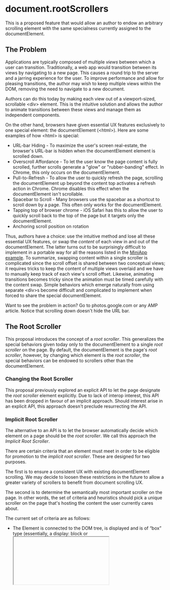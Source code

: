 # document.rootScrollers

This is a proposed feature that would allow an author to
endow an arbitrary scrolling element with the same specialness currently
assigned to the documentElement.

## The Problem

Applications are typically composed of multiple *views* between which a user can
transition. Traditionally, a web app would transition between its views by
navigating to a new page. This causes a round trip to the server and a jarring
experience for the user. To improve performance and allow for pleasing
transitions, the author may wish to keep multiple views within the DOM,
removing the need to navigate to a new document.

Authors can do this today by making each view out of a viewport-sized,
scrollable &lt;div> element. This is the intuitive solution and allows the
author to animate transitions between these views and manage them as independent
components.

On the other hand, browsers have given essential UX features exclusively to one
special element: the documentElement (&lt;html>). Here are some examples of how
&lt;html> is special:

  * URL-bar Hiding - To maximize the user's screen real-estate, the browser's
    URL-bar is hidden when the documentElement element is scrolled down.
  * Overscroll Affordance - To let the user know the page content is fully
    scrolled, further scrolls generate a "glow" or "rubber-banding" effect. In
    Chrome, this only occurs on the documentElement.
  * Pull-to-Refresh - To allow the user to quickly refresh the page, scrolling
    the documentElement up beyond the content top activates a refresh action
    in Chrome. Chrome disables this effect when the documentElement isn't
    scrollable.
  * Spacebar to Scroll - Many browsers use the spacebar as a shortcut to
    scroll down by a page. This often only works for the documentElement.
  * Tapping top of browser chrome - iOS Safari has this to allow the user 
    to quickly scroll back to the top of the page but it targets only the
    documentElement.
  * Anchoring scroll position on rotation

Thus, authors have a choice: use the intuitive method and lose all these
essential UX features, or swap the *content* of each view in and out of the
documentElement. The latter turns out to be surprisingly difficult to
implement in a portable way for all the reasons listed in the
[MiniApp example](https://docs.google.com/document/d/11kwtjxXelqsIELtHfXDWLWVPrdGJGdy4yvHu-2mGyn4/edit#heading=h.kho1ejnoqhs7).
To summarize, swapping content within a single scroller is complicated since
the scroll offset is shared between two conceptual views; it requires tricks to
keep the content of multiple views overlaid and we have to manually keep track
of each view's scroll offset. Likewise, animating transitions becomes tricky
since the animation must be timed carefully with the content swap. Simple
behaviors which emerge naturally from using separate &lt;div>s become difficult
and complicated to implement when forced to share the special documentElement.

Want to see the problem in action? Go to photos.google.com or any AMP article.
Notice that scrolling down doesn't hide the URL bar.

## The Root Scroller

This proposal introduces the concept of a _root scroller_. This generalizes the
special behaviors given today only to the documentElement to a single _root
scroller_ on the page. By default, the documentElement is the page's _root
scroller_, however, by changing which element is the _root scroller_, the
special behaviors can be endowed to scrollers other than the documentElement.

### Changing the Root Scroller

This proposal previously explored an explicit API to let the page designate the
_root scroller_ element explicitly. Due to lack of interop interest, this API
has been dropped in favour of an implicit approach. Should interest arise in an
explicit API, this approach doesn't preclude resurrecting the API.

### Implicit Root Scroller

The alternative to an API is to let the browser automatically decide which
element on a page should be the _root scroller_. We call this approach the
_Implicit Root Scroller_.

There are certain criteria that an element must meet in order to be eligible
for promotion to the _implicit root scroller_. These are designed for two
purposes.

The first is to ensure a consistent UX with existing documentElement
scrolling. We may decide to loosen these restrictions in the future to allow
a greater variety of scrollers to benefit from document scrolling UX.

The second is to determine the semantically most important scroller on the
page. In other words, the set of criteria and heuristics should pick a unique
scroller on the page that's hosting the content the user currently cares about.

The current set of criteria are as follows:

* The Element is connected to the DOM tree, is displayed and is of “box” type
  (essentially, a display: block or <iframe>)
* For non-iframe Elements, it must have an overflow clip
* The Element must exactly fill the viewport. That is, it must be at location
  (0, 0) and it’s size must match the viewport size exactly.
* The Element must be user scrollable, have overflow, and be fully visible (e.g.
  opacity: 1)
* The Element must not have an ancestor that is scrollable or has any kind of
  clipping or masking (e.g. overflow: hidden, clip-path, mask, etc.)

Intuitively: if we notice the main document doesn’t have any scrollable content
itself, but there is a screen-filling scroller that’s not “weird” in any way -
the scroller is promoted to _root scroller_. In the rare case there are 
multiple such candidates, neither is promoted.

These criteria are reevaluated after a style or layout update so that the
_root scroller_ must always meet these criteria.

## Improved Functionality

A major benefit of this feature is that authors can keep logically separate
views in separate parts of the DOM. For example, a common app model is to have
a stream of items from which users can open an item to view more details (e.g.
a news stream). This app has a "stream view" and an "item view".

The intuitive structure of this app would be:

<div id="streamView">
 ...
</div>
<div id="itemView" class="hidden">
 ...
</div>

When the user opens an item, the #itemView is populated and unhidden, perhaps
with some animated transition.

Without _root scroller_, this application would lose all the document-scrolling
like URL bar hiding. With _implicit root scroller_, the currently in-view
scroller automatically gets the document-scrolling UX (assuming the criteria
above are met) without forcing authors to do DOM surgery.

## Status

This feature is currently implemented in Chrome and on track to ship by default
in M73, see https://www.chromestatus.com/features/5162094739587072

## Examples

See http://bokand.github.io/rs/implicit.html for an example of an application
layout that levarages the _implicit root scroller_.
